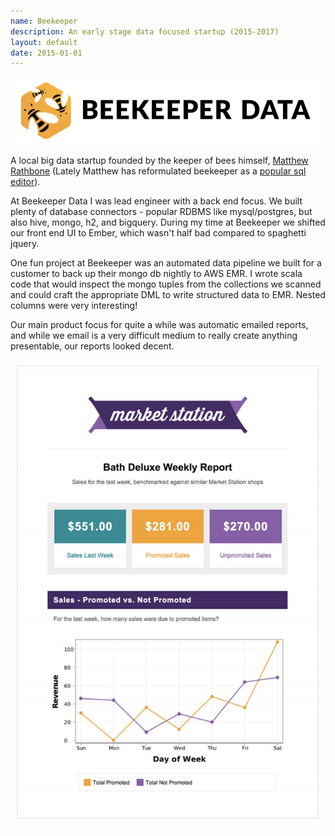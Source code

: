 ```yaml
---
name: Beekeeper
description: An early stage data focused startup (2015-2017)
layout: default
date: 2015-01-01
---
```


![beekeeper logo](/assets/beekeeper/beekeeper.png)

A local big data startup founded by the keeper of bees himself, [Matthew Rathbone](https://www.rathbonelabs.com/) (Lately Matthew has reformulated beekeeper as a [popular sql editor](https://www.beekeeperstudio.io/)).

At Beekeeper Data I was lead engineer with a back end focus. We built plenty of database connectors - popular RDBMS like mysql/postgres, but also hive, mongo, h2, and bigquery.  During my time at Beekeeper we shifted our front end UI to Ember, which wasn't half bad compared to spaghetti jquery.

One fun project at Beekeeper was an automated data pipeline we built for a customer to back up their mongo db nightly to AWS EMR.  I wrote scala code that would inspect the mongo tuples from the collections we scanned and could craft the appropriate DML to write structured data to EMR.  Nested columns were very interesting!

Our main product focus for quite a while was automatic emailed reports, and while we email is a very difficult medium to really create anything presentable, our reports looked decent.  

![market station](/assets/beekeeper/market-station.png)

